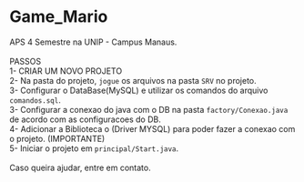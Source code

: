 # Game_Mario<br>
APS 4 Semestre na UNIP - Campus Manaus.<br>
<br>
PASSOS <br>
1- CRIAR UM NOVO PROJETO <br>
2- Na pasta do projeto, `jogue` os arquivos na pasta `SRV` no projeto.<br>
3- Configurar o DataBase(MySQL) e utilizar os comandos do arquivo `comandos.sql`.<br>
3- Configurar a conexao do java com o DB na pasta `factory/Conexao.java` de acordo com as configuracoes do DB.<br>
4- Adicionar a Biblioteca o (Driver MYSQL) para poder fazer a conexao com o projeto. (IMPORTANTE)<br>
5- Iniciar o projeto em  `principal/Start.java`.<br>
<br>
Caso queira ajudar, entre em contato.<br>
